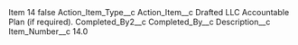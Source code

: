 <?xml version="1.0" encoding="UTF-8"?>
<CustomMetadata xmlns="http://soap.sforce.com/2006/04/metadata" xmlns:xsi="http://www.w3.org/2001/XMLSchema-instance" xmlns:xsd="http://www.w3.org/2001/XMLSchema">
    <label>Item 14</label>
    <protected>false</protected>
    <values>
        <field>Action_Item_Type__c</field>
        <value xsi:nil="true"/>
    </values>
    <values>
        <field>Action_Item__c</field>
        <value xsi:type="xsd:string">Drafted LLC Accountable Plan (if required).</value>
    </values>
    <values>
        <field>Completed_By2__c</field>
        <value xsi:nil="true"/>
    </values>
    <values>
        <field>Completed_By__c</field>
        <value xsi:nil="true"/>
    </values>
    <values>
        <field>Description__c</field>
        <value xsi:nil="true"/>
    </values>
    <values>
        <field>Item_Number__c</field>
        <value xsi:type="xsd:double">14.0</value>
    </values>
</CustomMetadata>
